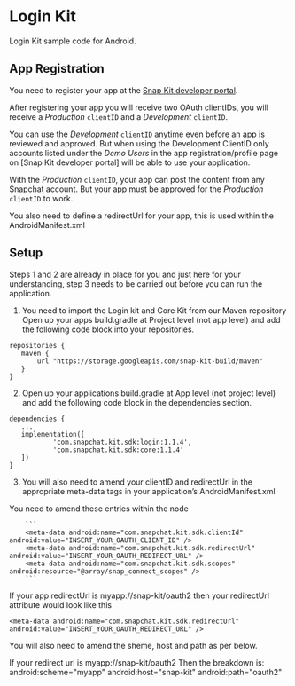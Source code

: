 # Login Kit

Login Kit sample code for Android.

## App Registration

You need to register your app at the [Snap Kit developer portal](https://kit.snapchat.com).

After registering your app you will receive two OAuth clientIDs, you will receive a *Production* `clientID` and a *Development* `clientID`.

You can use the *Development* `clientID` anytime even before an app is reviewed and approved. But when using the Development ClientID only accounts listed under the *Demo Users* in the app registration/profile page on [Snap Kit developer portal] will be able to use your application.

With the *Production* `clientID`, your app can post the content from any Snapchat account. But your app must be approved for the *Production* `clientID` to work.

You also need to define a redirectUrl for your app, this is used within the AndroidManifest.xml

## Setup
Steps 1 and 2 are already in place for you and just here for your understanding, step 3 needs to be carried out before you can run the application.

1. You need to import the Login kit and Core Kit from our Maven repository
Open up your apps build.gradle at Project level (not app level) and add the following code block into your repositories.

```
repositories {
   maven {
       url "https://storage.googleapis.com/snap-kit-build/maven"
   }
}
```

2. Open up your applications build.gradle at App level (not project level) and add the following code block in the dependencies section.

```
dependencies {
   ...
   implementation([
           'com.snapchat.kit.sdk:login:1.1.4',
           'com.snapchat.kit.sdk:core:1.1.4'
   ])
}
```

3. You will also need to amend your clientID and redirectUrl in the appropriate meta-data tags in your application’s AndroidManifest.xml

You need to amend these entries within the <application> node

        ```
        <meta-data android:name="com.snapchat.kit.sdk.clientId" android:value="INSERT_YOUR_OAUTH_CLIENT_ID" />
        <meta-data android:name="com.snapchat.kit.sdk.redirectUrl" android:value="INSERT_YOUR_OAUTH_REDIRECT_URL" />
        <meta-data android:name="com.snapchat.kit.sdk.scopes" android:resource="@array/snap_connect_scopes" />
        ```

If your app redirectUrl is myapp://snap-kit/oauth2 then your redirectUrl attribute would look like this
```
<meta-data android:name="com.snapchat.kit.sdk.redirectUrl" android:value="INSERT_YOUR_OAUTH_REDIRECT_URL" />
```

You will also need to amend the sheme, host and path as per below.
<intent-filter>
       <data
           android:scheme="the scheme of your redirect url"
           android:host="the host of your redirect url"
           android:path="the path of your redirect url"
           />
   </intent-filter>

If your redirect url is myapp://snap-kit/oauth2 Then the breakdown is: android:scheme="myapp" android:host="snap-kit" android:path="oauth2"




